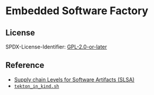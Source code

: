 # Embedded Software Factory

## License

SPDX-License-Identifier: [GPL-2.0-or-later](COPYING)

## Reference

- [Supply chain Levels for Software Artifacts (SLSA)](https://slsa.dev)
- [`tekton_in_kind.sh`](https://github.com/tektoncd/plumbing/tree/main/hack#tekton_in_kindsh)
